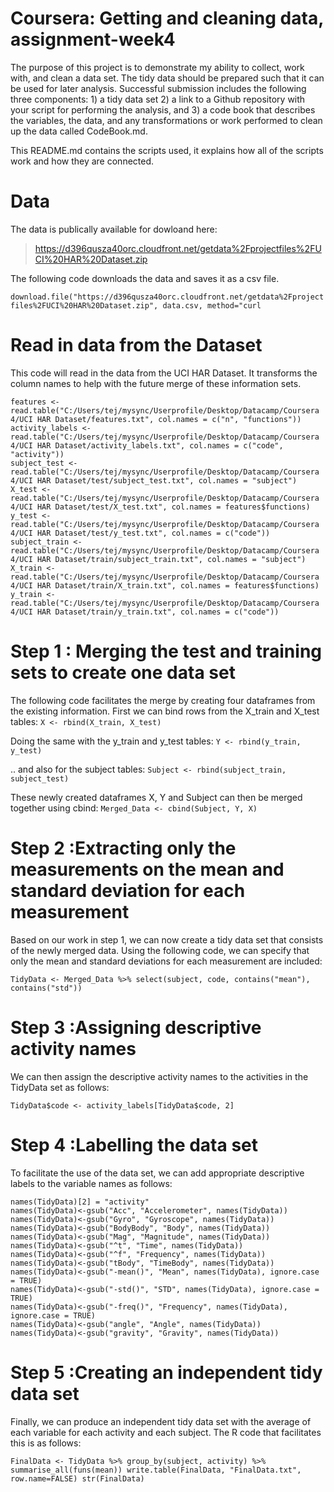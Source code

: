 # Coursera: Getting and cleaning data, assignment-week4
The purpose of this project is to demonstrate my ability to collect, work with, and clean a data set. The tidy data should be prepared such that it can be used for later analysis.
Successful submission includes the following three components: 1) a tidy data set 2) a link to a Github repository with your script for performing the analysis, and 3) a code book that describes the variables, the data, and any transformations or work performed to clean up the data called CodeBook.md. 

This README.md contains the scripts used, it explains how all of the scripts work and how they are connected.

# Data
The data is publically available for dowloand here:
>https://d396qusza40orc.cloudfront.net/getdata%2Fprojectfiles%2FUCI%20HAR%20Dataset.zip

The following code downloads the data and saves it as a csv file.

`download.file("https://d396qusza40orc.cloudfront.net/getdata%2Fprojectfiles%2FUCI%20HAR%20Dataset.zip", data.csv, method="curl`

# Read in data from the Dataset 
This code will read in the data from the UCI HAR Dataset. It transforms the column names to help with the future merge of these information sets.

```
features <- read.table("C:/Users/tej/mysync/Userprofile/Desktop/Datacamp/Coursera 4/UCI HAR Dataset/features.txt", col.names = c("n", "functions"))
activity_labels <- read.table("C:/Users/tej/mysync/Userprofile/Desktop/Datacamp/Coursera 4/UCI HAR Dataset/activity_labels.txt", col.names = c("code", "activity"))
subject_test <- read.table("C:/Users/tej/mysync/Userprofile/Desktop/Datacamp/Coursera 4/UCI HAR Dataset/test/subject_test.txt", col.names = "subject")
X_test <- read.table("C:/Users/tej/mysync/Userprofile/Desktop/Datacamp/Coursera 4/UCI HAR Dataset/test/X_test.txt", col.names = features$functions)
y_test <- read.table("C:/Users/tej/mysync/Userprofile/Desktop/Datacamp/Coursera 4/UCI HAR Dataset/test/y_test.txt", col.names = c("code"))
subject_train <- read.table("C:/Users/tej/mysync/Userprofile/Desktop/Datacamp/Coursera 4/UCI HAR Dataset/train/subject_train.txt", col.names = "subject")
X_train <- read.table("C:/Users/tej/mysync/Userprofile/Desktop/Datacamp/Coursera 4/UCI HAR Dataset/train/X_train.txt", col.names = features$functions)
y_train <- read.table("C:/Users/tej/mysync/Userprofile/Desktop/Datacamp/Coursera 4/UCI HAR Dataset/train/y_train.txt", col.names = c("code"))
```

# Step 1 : Merging the test and training sets to create one data set
The following code facilitates the merge by creating four dataframes from the existing information.
First we can bind rows from the X_train and X_test tables:
`X <- rbind(X_train, X_test)`

Doing the same with the y_train and y_test tables:
`Y <- rbind(y_train, y_test)`

.. and also for the subject tables:
`Subject <- rbind(subject_train, subject_test)`

These newly created dataframes X, Y and Subject can then be merged together using cbind: 
`Merged_Data <- cbind(Subject, Y, X)`

# Step 2 :Extracting only the measurements on the mean and standard deviation for each measurement
Based on our work in step 1, we can now create a tidy data set that consists of the newly merged data. 
Using the following code, we can specify that only the mean and standard deviations for each measurement are included:

`TidyData <- Merged_Data %>% select(subject, code, contains("mean"), contains("std"))`

# Step 3 :Assigning descriptive activity names
We can then assign the descriptive activity names to the activities in the TidyData set as follows:

`TidyData$code <- activity_labels[TidyData$code, 2]`

# Step 4 :Labelling the data set 
To facilitate the use of the data set, we can add appropriate descriptive labels to the variable names as follows:
```
names(TidyData)[2] = "activity"
names(TidyData)<-gsub("Acc", "Accelerometer", names(TidyData))
names(TidyData)<-gsub("Gyro", "Gyroscope", names(TidyData))
names(TidyData)<-gsub("BodyBody", "Body", names(TidyData))
names(TidyData)<-gsub("Mag", "Magnitude", names(TidyData))
names(TidyData)<-gsub("^t", "Time", names(TidyData))
names(TidyData)<-gsub("^f", "Frequency", names(TidyData))
names(TidyData)<-gsub("tBody", "TimeBody", names(TidyData))
names(TidyData)<-gsub("-mean()", "Mean", names(TidyData), ignore.case = TRUE)
names(TidyData)<-gsub("-std()", "STD", names(TidyData), ignore.case = TRUE)
names(TidyData)<-gsub("-freq()", "Frequency", names(TidyData), ignore.case = TRUE)
names(TidyData)<-gsub("angle", "Angle", names(TidyData))
names(TidyData)<-gsub("gravity", "Gravity", names(TidyData))
```

# Step 5 :Creating an independent tidy data set
Finally, we can produce an independent tidy data set with the average of each variable for each activity and each subject.
The R code that facilitates this is as follows:

`FinalData <- TidyData %>%
  group_by(subject, activity) %>%
  summarise_all(funs(mean))
write.table(FinalData, "FinalData.txt", row.name=FALSE)
str(FinalData)`
